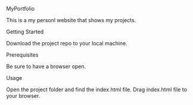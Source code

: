 MyPortfolio

This is a my personl website that shows my projects.

Getting Started

Download the project repo to your local machine.

Prerequisites

Be sure to have a browser open.

Usage

Open the project folder and find the index.html file. Drag index.html file to your browser. 
